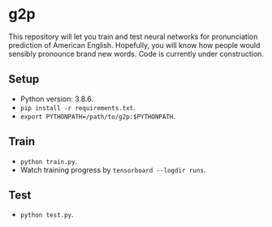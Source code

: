# g2p
This repository will let you train and test neural networks for pronunciation prediction of American English. Hopefully, you will know how people would sensibly pronounce brand new words. Code is currently under construction.

## Setup
* Python version: 3.8.6.
* ```pip install -r requirements.txt```.
* ```export PYTHONPATH=/path/to/g2p:$PYTHONPATH```.

## Train
* ```python train.py```.
* Watch training progress by ```tensorboard --logdir runs```.

## Test
* ```python test.py```.
